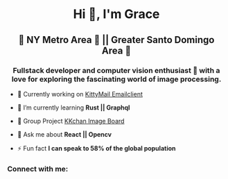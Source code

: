 <h1 align="center">Hi 👋, I'm Grace</h1>
<h2 align="center"> 📍 NY Metro Area 🗽 || Greater Santo Domingo Area 🌺</h2>
<h3 align="center">Fullstack developer and computer vision enthusiast 🤖 with a love for exploring the fascinating world of image processing.</h3>

- 🔭 Currently working on [KittyMail Emailclient](https://github.com/samaltaa/EmailClient)

- 🌱 I’m currently learning **Rust || Graphql**

- 🤝 Group Project [KKchan Image Board](https://github.com/samaltaa/Klkchan)

- 💬 Ask me about **React || Opencv**

- ⚡ Fun fact **I can speak to 58% of the global population**

<h3 align="left">Connect with me:</h3>
<p align="left">
</p>

